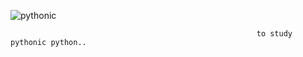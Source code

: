 ![pythonic](https://user-images.githubusercontent.com/69073112/123625477-bfae9000-d84a-11eb-8c50-d20a6933ab15.PNG)

                                                           to study pythonic python..
